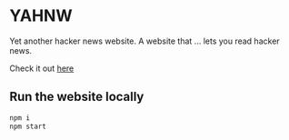 # YAHNW

Yet another hacker news website. A website that ... lets you read hacker news. 

Check it out [here](https://mitchelpaulin.github.io/YAHNW/)
## Run the website locally 

```bash
npm i
npm start
```

